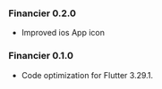 ### Financier 0.2.0

- Improved ios App icon

### Financier 0.1.0

- Code optimization for Flutter 3.29.1.
